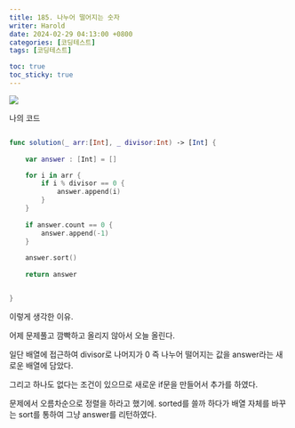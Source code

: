 ```yaml
---
title: 185. 나누어 떨어지는 숫자
writer: Harold
date: 2024-02-29 04:13:00 +0800
categories: [코딩테스트]
tags: [코딩테스트]

toc: true
toc_sticky: true
---
```

![](https://velog.velcdn.com/images/haroldfromk/post/baef143b-7822-4d65-91d7-a15abf50ffa6/image.png)

나의 코드
```swift

func solution(_ arr:[Int], _ divisor:Int) -> [Int] {
    
    var answer : [Int] = []

    for i in arr {
        if i % divisor == 0 {
            answer.append(i)
        }
    }
    
    if answer.count == 0 {
        answer.append(-1)
    }
    
    answer.sort()
    
    return answer


}
```


이렇게 생각한 이유.


어제 문제풀고 깜빡하고 올리지 않아서 오늘 올린다.

일단 배열에 접근하여 divisor로 나머지가 0 즉 나누어 떨어지는 값을 answer라는 새로운 배열에 담았다.

그리고 하나도 없다는 조건이 있으므로 새로운 if문을 만들어서 추가를 하였다.

문제에서 오름차순으로 정렬을 하라고 했기에.
sorted를 쓸까 하다가 배열 자체를 바꾸는 sort를 통하여 그냥 answer를 리턴하였다.